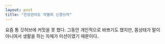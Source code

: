 ```yaml
---
layout: post
title: "건강관리도 각별히 신경쓰자"
---
```


요즘 통 깃허브에 커밋을 못 했다.
그동안 개인적으로 바쁘기도 했지만,
몸상태가 말이 아니여서 생활을 하는 자체가 미션이였기 때문이다.
